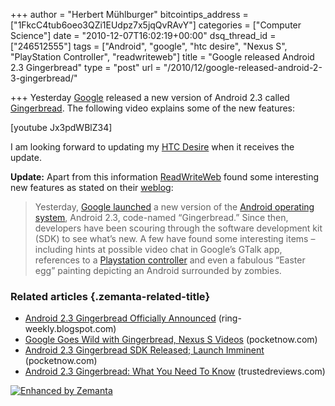 +++
author = "Herbert Mühlburger"
bitcointips_address = ["1FkcC4tub6oeo3QZi1EUdpz7x5jqQvRAvY"]
categories = ["Computer Science"]
date = "2010-12-07T16:02:19+00:00"
dsq_thread_id = ["246512555"]
tags = ["Android", "google", "htc desire", "Nexus S", "PlayStation Controller", "readwriteweb"]
title = "Google released Android 2.3 Gingerbread"
type = "post"
url = "/2010/12/google-released-android-2-3-gingerbread/"

+++
Yesterday <a class="zem_slink" title="Google" rel="homepage" href="http://google.com">Google</a> released a new version of Android 2.3 called <a title="Android 2.3 Gingerbread" href="http://android-developers.blogspot.com/2010/12/android-23-platform-and-updated-sdk.html" target="_blank">Gingerbread</a>. The following video explains some of the new features:

[youtube Jx3pdWBlZ34]

I am looking forward to updating my <a class="zem_slink" title="HTC Desire" rel="wikipedia" href="http://en.wikipedia.org/wiki/HTC_Desire">HTC Desire</a> when it receives the update.

**Update:** Apart from this information <a class="zem_slink" title="ReadWriteWeb" rel="homepage" href="http://www.readwriteweb.com">ReadWriteWeb</a> found some interesting new features as stated on their <a title="http://www.readwriteweb.com/mobile/2010/12/5-secrets-found-in-gingerbreads-SDK.php" href="http://www.readwriteweb.com/mobile/2010/12/5-secrets-found-in-gingerbreads-SDK.php" target="_blank">weblog</a>:

> Yesterday, [Google launched][1] a new version of the <a class="zem_slink" title="Android" rel="homepage" href="http://code.google.com/android/">Android operating system</a>, Android 2.3, code-named &#8220;Gingerbread.&#8221; Since then, developers have been scouring through the software development kit (SDK) to see what&#8217;s new. A few have found some interesting items &#8211; including hints at possible video chat in Google&#8217;s GTalk app, references to a <a class="zem_slink" title="PlayStation Controller" rel="wikipedia" href="http://en.wikipedia.org/wiki/PlayStation_Controller">Playstation controller</a> and even a fabulous &#8220;Easter egg&#8221; painting depicting an Android surrounded by zombies.

### Related articles {.zemanta-related-title}

<ul class="zemanta-article-ul">
  <li class="zemanta-article-ul-li">
    <a href="http://ring-weekly.blogspot.com/2010/12/android-23-gingerbread-officially.html">Android 2.3 Gingerbread Officially Announced</a> (ring-weekly.blogspot.com)
  </li>
  <li class="zemanta-article-ul-li">
    <a href="http://pocketnow.com/android/google-goes-wild-with-gingerbread-nexus-s-videos">Google Goes Wild with Gingerbread, Nexus S Videos</a> (pocketnow.com)
  </li>
  <li class="zemanta-article-ul-li">
    <a href="http://pocketnow.com/android/android-23-gingerbread-sdk-released-launch-imminent">Android 2.3 Gingerbread SDK Released; Launch Imminent</a> (pocketnow.com)
  </li>
  <li class="zemanta-article-ul-li">
    <a href="http://www.trustedreviews.com/mobile-phones/review/2010/12/07/Android-2-3-Gingerbread--What-You-Need-To-Know/p1">Android 2.3 Gingerbread: What You Need To Know</a> (trustedreviews.com)
  </li>
</ul>

<div class="zemanta-pixie">
  <a class="zemanta-pixie-a" title="Enhanced by Zemanta" href="http://www.zemanta.com/"><img class="zemanta-pixie-img" src="http://img.zemanta.com/zemified_e.png?x-id=52bcf5f6-9357-4244-8592-0dbcde82a358" alt="Enhanced by Zemanta" /></a><span class="zem-script more-related pretty-attribution"></span>
</div>

 [1]: http://www.readwriteweb.com/mobile/2010/12/gingerbread-released-details.php